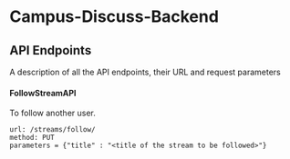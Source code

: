 # Campus-Discuss-Backend
## API Endpoints
A description of all the API endpoints, their URL and request parameters
#### FollowStreamAPI
To follow another user.
```
url: /streams/follow/
method: PUT
parameters = {"title" : "<title of the stream to be followed>"}
```

